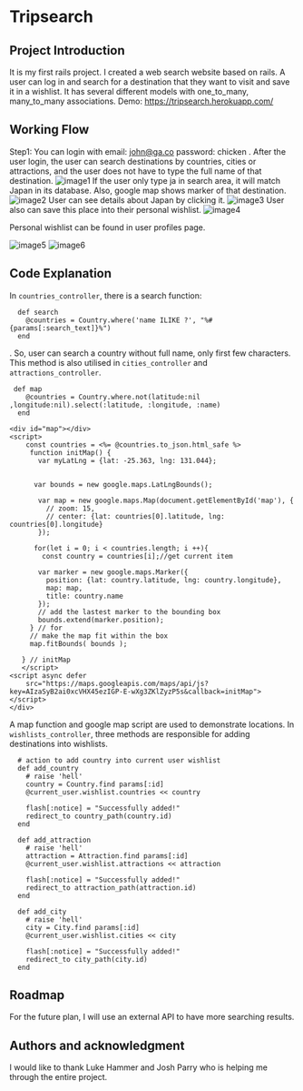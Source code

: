 # Tripsearch

## Project Introduction
It is my first rails project. I created a web search website based on rails. A user can log in and search for a destination that they want to visit and save it in a wishlist. It has several different models with one_to_many, many_to_many associations. Demo: https://tripsearch.herokuapp.com/

## Working Flow
Step1: You can login with email: john@ga.co password: chicken . After the user login, the user can search destinations by countries, cities or attractions, and the user does not have to type the full name of that destination. 
![image1](images/1.png)
If the user only type ja in search area, it will match Japan in its database. Also, google map shows marker of that destination.
![image2](images/2.png)
User can see details about Japan by clicking it.
![image3](images/3.png)
User also can save this place into their personal wishlist.
![image4](images/4.png)

Personal wishlist can be found in user profiles page.

![image5](images/5.png)
![image6](images/6.png)
## Code Explanation
In `countries_controller`, there is a search function:
```
  def search
    @countries = Country.where('name ILIKE ?', "%#{params[:search_text]}%")
  end
```
. So, user can search a country without full name, only first few characters. This method is also utilised in `cities_controller` and `attractions_controller`.
```
 def map
    @countries = Country.where.not(latitude:nil ,longitude:nil).select(:latitude, :longitude, :name)
  end
```

```
<div id="map"></div>
<script>
    const countries = <%= @countries.to_json.html_safe %>
     function initMap() {
       var myLatLng = {lat: -25.363, lng: 131.044};


      var bounds = new google.maps.LatLngBounds();

       var map = new google.maps.Map(document.getElementById('map'), {
         // zoom: 15,
         // center: {lat: countries[0].latitude, lng: countries[0].longitude}
       });

      for(let i = 0; i < countries.length; i ++){
        const country = countries[i];//get current item

       var marker = new google.maps.Marker({
         position: {lat: country.latitude, lng: country.longitude},
         map: map,
         title: country.name
       });
       // add the lastest marker to the bounding box
       bounds.extend(marker.position);
     } // for
     // make the map fit within the box
     map.fitBounds( bounds );

   } // initMap
   </script>
<script async defer
    src="https://maps.googleapis.com/maps/api/js?key=AIzaSyB2ai0xcVHX45ezIGP-E-wXg3ZKlZyzP5s&callback=initMap">
</script>
</div>
```
A map function and google map script are used to demonstrate locations.
In `wishlists_controller`, three methods are responsible for adding destinations into wishlists.
```
  # action to add country into current user wishlist
  def add_country
    # raise 'hell'
    country = Country.find params[:id]
    @current_user.wishlist.countries << country

    flash[:notice] = "Successfully added!"
    redirect_to country_path(country.id)
  end

  def add_attraction
    # raise 'hell'
    attraction = Attraction.find params[:id]
    @current_user.wishlist.attractions << attraction

    flash[:notice] = "Successfully added!"
    redirect_to attraction_path(attraction.id)
  end

  def add_city
    # raise 'hell'
    city = City.find params[:id]
    @current_user.wishlist.cities << city

    flash[:notice] = "Successfully added!"
    redirect_to city_path(city.id)
  end
```

## Roadmap
For the future plan, I will use an external API to have more searching results.

## Authors and acknowledgment
I would like to thank Luke Hammer and Josh Parry who is helping me through the entire project.


